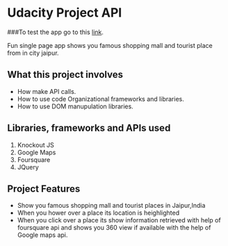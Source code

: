 # Udacity Project API

###To test the app go to this [link](https://ceoatbetrworld.github.io/ProjectAPI/).

Fun single page app shows you famous shopping mall and tourist place from in city jaipur. 


## What this project involves 

* How make API calls.
* How to use code Organizational frameworks and libraries.
* How to use DOM manupulation libraries.

## Libraries, frameworks and APIs used
1. Knockout JS
2. Google Maps
3. Foursquare
5. JQuery

## Project Features

* Show you famous shopping mall and tourist places in Jaipur,India
* When you hower over a place its location is heighlighted
* When you click over a place its show information retrieved with help of foursquare api and shows you 360 view if available with the help of Google maps api.





